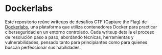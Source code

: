 # Dockerlabs

Este repositorio reúne writeups de desafíos CTF (Capture the Flag) de [Dockerlabs](https://dockerlabs.es/), una plataforma que utiliza contenedores Docker para practicar ciberseguridad en un entorno controlado. Cada writeup detalla el proceso de resolución paso a paso, abordando técnicas, herramientas y vulnerabilidades, pensado tanto para principiantes como para quienes buscan perfeccionar sus habilidades.
